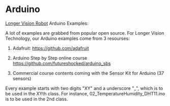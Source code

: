 # Arduino
[Longer Vision Robot](http://www.longervisionrobot.com) Arduino Examples:

A lot of examples are grabbed from popular open source. For Longer Vision Technology, our Arduino examples come from 3 resourses:

1) Adafruit:
https://github.com/adafruit

2) Arduino Step by Step online course
https://github.com/futureshocked/arduino_sbs

3) Commercial course contents coming with the Sensor Kit for Arduino (37 sensors)


Every example starts with two digits "XY" and a underscore "_", which is to be used in the XYth class.
For instance, 02_TemperatureHumidity_DHT11.ino is to be used in the 2nd class.


